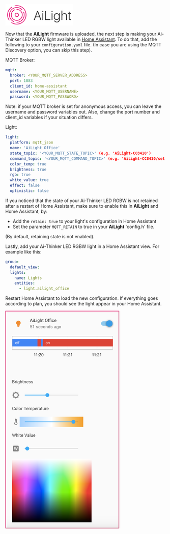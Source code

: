 ![AiLight](images/ailight_logo.png)

Now that the **AiLight** firmware is uploaded, the next step is making your Ai-Thinker LED RGBW light available in [Home Assistant](https://home-assistant.io). To do that, add the following to your `configuration.yaml` file. (In case you are using the MQTT Discovery option, you can skip this step).

MQTT Broker:

```yaml
mqtt:
  broker: <YOUR_MQTT_SERVER_ADDRESS>
  port: 1883
  client_id: home-assistant
  username: <YOUR_MQTT_USERNAME>
  password: <YOUR_MQTT_PASSWORD>
```
Note: if your MQTT broker is set for anonymous access, you can leave the username and password variables out. Also, change the port number and client_id variables if your situation differs.

Light:
```yaml
light:
  platform: mqtt_json
  name: 'AiLight Office'
  state_topic: '<YOUR_MQTT_STATE_TOPIC>' (e.g. 'AiLight-CC8410')
  command_topic: '<YOUR_MQTT_COMMAND_TOPIC>' (e.g. 'AiLight-CC8410/set')
  color_temp: true
  brightness: true
  rgb: true
  white_value: true
  effect: false
  optimistic: false
```

If you noticed that the state of your Ai-Thinker LED RGBW is not retained after a restart of Home Assistant, make sure to enable this in **AiLight** and Home Assistant, by:
- Add the `retain: true` to your light's configuration in Home Assistant
- Set the parameter `MQTT_RETAIN` to true in your **AiLight** 'config.h' file.

(By default, retaining state is not enabled).


Lastly, add your Ai-Thinker LED RGBW light in a Home Assistant view. For example like this:
```yaml
group:
  default_view:
  lights:
    name: Lights
    entities:
      - light.ailight_office
```
Restart Home Assistant to load the new configuration. If everything goes according to plan, you should see the light appear in your Home Assistant.

![Home Assistant](images/ailight_ha.png)
